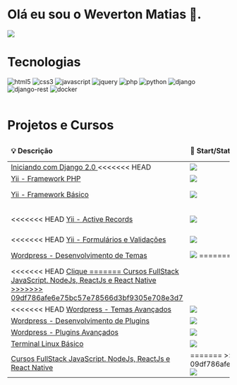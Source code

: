 <h1>
    Olá eu sou o Weverton Matias 🖖.
</h1>

<a href="https://www.linkedin.com/in/weverton-matias-09854416b/">
    <img src="https://img.shields.io/badge/LinkedIn-0077B5?style=for-the-badge&logo=linkedin&logoColor=white">
</a>

<h1>Tecnologias</h1>

<div style="display: inline_block">
    <img aling="center" alt="html5"
        src="https://img.shields.io/badge/HTML5-E34F26?style=for-the-badge&logo=html5&logoColor=white">
    <img aling="center" alt="css3"
        src="https://img.shields.io/badge/CSS3-1572B6?style=for-the-badge&logo=css3&logoColor=white">
    <img aling="center" alt="javascript"
        src="https://img.shields.io/badge/JavaScript-323330?style=for-the-badge&logo=javascript&logoColor=F7DF1E">
    <img aling="center" alt="jquery"
        src="https://img.shields.io/badge/jQuery-0769AD?style=for-the-badge&logo=jquery&logoColor=white">
    <img aling="center" alt="php"
        src="https://img.shields.io/badge/PHP-777BB4?style=for-the-badge&logo=php&logoColor=white">
    <img aling="center" alt="python"
        src="https://img.shields.io/badge/Python-14354C?style=for-the-badge&logo=python&logoColor=white">
    <img aling="center" alt="django"
        src="https://img.shields.io/badge/Django-092E20?style=for-the-badge&logo=django&logoColor=white">
    <img aling="center" alt="django-rest"
        src="https://img.shields.io/badge/django%20rest-ff1709?style=for-the-badge&logo=django&logoColor=white">
    <img aling="center" alt="docker"
        src="https://img.shields.io/badge/Docker-2CA5E0?style=for-the-badge&logo=docker&logoColor=white">
</div>
<br>
<h1>Projetos e Cursos</h1>
<table>
    <thead>
        <tr border: none;>
            <td><b>💡 Descrição</b></td>
            <td><b>🏁 Start/Status</b></td>
            <td><b>📜 Certificado</b></td>
            <td><b>📚 Repositório</b></td>
            <td><b>👀 Demonstração</b></td>
        </tr>
    </thead>
    <tbody>
        <tr>
            <td>
                <a href="https://github.com/wevertonmatias/curso-django-2.0">
                    Iniciando com Django 2.0
                </a>
<<<<<<< HEAD
            </td>
            <td>
                <img src="https://progress-bar.dev/100/?title=DEZ/2019">
            </td>
            <td>
                <a href="#"></a>
            </td>
            <td>
                <a href="https://github.com/wevertonmatias/curso-django-2.0">
                    Clique
                </a>
            </td>
            <td>
                <a href=""></a>
            </td>
        </tr>
        <tr>
            <td>
                <a href="certificados/Yii_Framework_PHP.pdf">
                    Yii - Framework PHP
                </a>
            </td>
            <td>
                <img src="https://progress-bar.dev/100/?title=FEV/2020">
            </td>
            <td>
                <a href="./certificados/Yii_Framework_PHP.pdf">
                    Clique
                </a>
            </td>
            <td><a href=""></a></td>
            <td><a href=""></a></td>
        </tr>
        <tr>
            <td>
                <a href="./certificados/yii2-basico.jpg">
                    Yii - Framework Básico
                </a>
            </td>
            <td>
                <img src="https://progress-bar.dev/100/?title=MAI/2020">
            </td>
            <td>
                <a href="./certificados/yii2-basico.jpg">
                    Clique
                </a>
=======
            </td>
            <td>
                <img src="https://progress-bar.dev/100/?title=DEZ/2019">
            </td>
            <td>
                <a href="#"></a>
>>>>>>> 09df786afe6e75bc57e78566d3bf9305e708e3d7
            </td>
            <td><a href=""></a></td>
            <td><a href=""></a></td>
        </tr>
        <tr>
            <td>
<<<<<<< HEAD
                <a href="./certificados/yii2-active-records.jpg">
                    Yii - Active Records
                </a>
            </td>
            <td>
                <img src="https://progress-bar.dev/100/?title=MAI/2020">
            </td>
            <td>
                <a href="./certificados/yii2-active-records.jpg">
                    Clique
                </a>
=======
                <a href="https://github.com/wevertonmatias/curso-django-2.0">
                    Clique
                </a>
            </td>
            <td>
                <a href=""></a>
>>>>>>> 09df786afe6e75bc57e78566d3bf9305e708e3d7
            </td>
            <td><a href=""></a></td>
            <td><a href=""></a></td>
        </tr>
        <tr>
            <td>
<<<<<<< HEAD
                <a href="./certificados/yii2-formularios-e-validacoes.jpg">
                    Yii - Formulários e Validações
                </a>
            </td>
            <td>
                <img src="https://progress-bar.dev/100/?title=JUN/2020">
            </td>
            <td>
                <a href="./certificados/yii2-formularios-e-validacoes.jpg">
                    Clique
                </a>
            </td>
            <td><a href=""></a></td>
            <td><a href=""></a></td>
        </tr>
        <tr>
            <td>
                <a href="./certificados/desenvolvimento-de-temas-para-wordpress.jpg">
                    Wordpress - Desenvolvimento de Temas
                </a>
            </td>
            <td>
                <img src="https://progress-bar.dev/100/?title=JUN/2020">
=======
                <a href="certificados/back/Yii_Framework_PHP.pdf">
                    Yii - Framework PHP
                </a>
            </td>
            <td>
                <img src="https://progress-bar.dev/100/?title=FEV/2020">
            </td>
            <td>
                <a href="./certificados/back/Yii_Framework_PHP.pdf">
                    Clique
                </a>
>>>>>>> 09df786afe6e75bc57e78566d3bf9305e708e3d7
            </td>
            <td><a href=""></a></td>
            <td><a href=""></a></td>
        </tr>
        <tr>
            <td>
<<<<<<< HEAD
                <a href="./certificados/desenvolvimento-de-temas-para-wordpress.jpg">
                    Clique
=======
                <a href="#">
                    Cursos FullStack JavaScript. NodeJs, ReactJs e React Native
>>>>>>> 09df786afe6e75bc57e78566d3bf9305e708e3d7
                </a>
            </td>
            <td><a href=""></a></td>
            <td><a href=""></a></td>
        </tr>
        <tr>
            <td>
<<<<<<< HEAD
                <a href="./certificados/temas-avancados-com-wordpress.jpg">
                    Wordpress - Temas Avançados
                </a>
            </td>
            <td>
                <img src="https://progress-bar.dev/100/?title=JUL/2020">
            </td>
            <td>
                <a href="./certificados/temas-avancados-com-wordpress.jpg">
                    Clique
                </a>
            </td>
            <td><a href=""></a></td>
            <td><a href=""></a></td>
        </tr>
        <tr>
            <td>
                <a href="./certificados/desenvolvimento-de-plugins-para-wordpress.jpg">
                    Wordpress - Desenvolvimento de Plugins
                </a>
            </td>
            <td>
                <img src="https://progress-bar.dev/100/?title=JUL/2020">
            </td>
            <td>
                <a href="./certificados/desenvolvimento-de-plugins-para-wordpress.jpg">
                    Clique
                </a>
            </td>
            <td><a href=""></a></td>
            <td><a href=""></a></td>
        </tr>
        <tr>
            <td>
                <a href="./certificados/plugins-avancados-com-wordpress.jpg">
                    Wordpress - Plugins Avançados
                </a>
            </td>
            <td>
                <img src="https://progress-bar.dev/100/?title=JUL/2020">
            </td>
            <td>
                <a href="./certificados/plugins-avancados-com-wordpress.jpg">
                    Clique
                </a>
            </td>
            <td><a href=""></a></td>
            <td><a href=""></a></td>
        </tr>
        <tr>
            <td>
                <a href="./certificados/terminal-no-linux-v2.jpg">
                    Terminal Linux Básico
                </a>
            </td>
            <td>
                <img src="https://progress-bar.dev/100/?title=JAN/2021">
            </td>
            <td>
                <a href="./certificados/terminal-no-linux-v2.jpg">
                    Clique
                </a>
            </td>
            <td><a href=""></a></td>
            <td><a href=""></a></td>
        </tr>
        <tr>
            <td>
                <a href="#">
                    Cursos FullStack JavaScript. NodeJs, ReactJs e React Native
                </a>
            </td>
            <td>
=======
>>>>>>> 09df786afe6e75bc57e78566d3bf9305e708e3d7
                <img src="https://progress-bar.dev/30/?title=JAN/2021">
            </td>
            <td>
                <a href="#">
                </a>
            </td>
            <td><a href="https://github.com/wevertonmatias/fullstack_javascript">Clique</a></td>
            <td><a href=""></a></td>
        </tr>
    </tbody>
</table>
